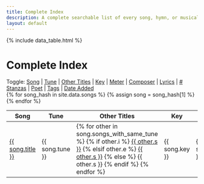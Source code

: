 ```yaml
---
title: Complete Index
description: A complete searchable list of every song, hymn, or musical work provided without restriction on this site. Click on a song to view or download the full sheet music, or listen to the audio playback.
layout: default
---
```


{% include data_table.html %}

# Complete Index

<div id='toggle-vis-panel'>
Toggle:
<a class="toggle-vis" data-column="0" href="#">Song</a> |
<a class="toggle-vis" data-column="1" href="#">Tune</a> |
<a class="toggle-vis off" data-column="2" href="#">Other Titles</a> |
<a class="toggle-vis off" data-column="3" href="#">Key</a> |
<a class="toggle-vis off" data-column="4" href="#">Meter</a> |
<a class="toggle-vis off" data-column="5" href="#">Composer</a> |
<a class="toggle-vis" data-column="6" href="#">Lyrics</a> |
<a class="toggle-vis off" data-column="7" href="#"># Stanzas</a> |
<a class="toggle-vis off" data-column="8" href="#">Poet</a> |
<a class="toggle-vis" data-column="9" href="#">Tags</a> |
<a class="toggle-vis" data-column="10" href="#">Date Added</a>
</div>

<table id='song-table' cellspacing='0' width='100%'><thead>
<th>Song</th>
<th>Tune</th>
<th>Other Titles</th>
<th>Key</th>
<th>Meter</th>
<th>Composer</th>
<th>Lyrics</th>
<th>#</th>
<th>Poet</th>
<th>Tags</th>
<th>Added</th>
</thead>
{% for song_hash in site.data.songs %}
{% assign song = song_hash[1] %}
<tr>
  <td class='hymn-name-box'><a href="{{ site.baseurl }}/listing/{{ song.file }}.html">{{ song.title }}</a></td>
  <td class='tune-box'>{{ song.tune }}</td>
  <td class='same-tune-box'>
    {% for other in song.songs_with_same_tune %}
      {% if other.i %}
        <span class="internal"><a href="{{ site.baseurl }}/listing/{{ other.i }}.html">{{ other.s }}</a></span>
      {% elsif other.e %}
        <span class="external"><a class="external" target="_blank" href="{{ other.e }}">{{ other.s }}</a></span>
      {% else %}
        <span class="nolink">{{ other.s }}</span>
      {% endif %}
    {% endfor %}
  </td>
  <td class='key-box'>{{ song.key }}</td>
  <td class='meter-box'>{{ song.meter }}</td>
  <td class='composer-box'>{{ song.composer }}</td>
  <td class='lyric-box'><div>{{ song.lyrics }}</div></td>
  <td class='stanzas-box'>{{ song.stanza_count }}</td>
  <td class='poet-box'>{{ song.poet }}</td>
  <td class='tags-box'><div>
    {% for tag in song.tags %}
      <a class="taglink" href="#">{{ tag }}</a>
    {% endfor %}
  </div></td>
  <td class='date-added-box'>{{ song.date_added }}</td>
</tr>
{% endfor %}
</table>
